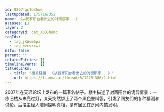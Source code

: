 ```yaml
---
id: 0267-qc1b3hwe
lastUpdated: 1757167352
name: 《从我家阳台看出去的对面那家...》
aliases: []
layer: 2
categoryId: cat_X3JSNomc
tagIds:
  - tag_jKWvm6pa
  - tag_WvL9rxXI
nsfw: false
parent: ""
relatedEntries: []
timelineEvents: []
titledLinks:
  - title: "相关链接: 《从我家阳台看出去的对面那家...》"
    url: https://tianya.at/thread/0/12251386/1.html
---
```


2007年在天涯论坛上发布的一篇著名帖子。楼主描述了对面阳台的诡异情景：一栋旧楼从未亮过灯，某天突然绑上了两个黑色塑料袋，引发了网友们的各种猜测和讨论。后楼主经人陪同探明真相，是有居民在房间内搞发明。